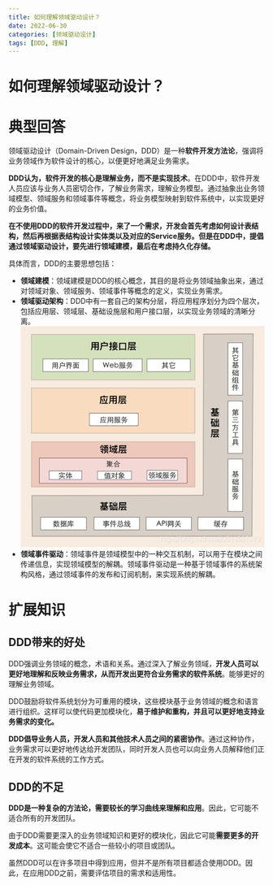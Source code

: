 ```yaml
---
title: 如何理解领域驱动设计？
date: 2022-06-30
categories: [领域驱动设计]
tags: [DDD, 理解]
---
```


# 如何理解领域驱动设计？

# 典型回答


领域驱动设计（Domain-Driven Design，DDD）是一种**软件开发方法论**，强调将业务领域作为软件设计的核心，以便更好地满足业务需求。



**DDD认为，软件开发的核心是理解业务，而不是实现技术**。在DDD中，软件开发人员应该与业务人员密切合作，了解业务需求，理解业务模型。通过抽象出业务领域模型、领域服务和领域事件等概念，将业务模型映射到软件系统中，以实现更好的业务价值。



**在不使用DDD的软件开发过程中，来了一个需求，开发会首先考虑如何设计表结构，然后再根据表结构设计实体类以及对应的Service服务。但是在DDD中，提倡通过领域驱动设计，要先进行领域建模，最后在考虑持久化存储。**



具体而言，DDD的主要思想包括：

+ **领域建模**：领域建模是DDD的核心概念，其目的是将业务领域抽象出来，通过对领域对象、领域服务、领域事件等概念的定义，实现业务需求。
+ **领域驱动架构**：DDD中有一套自己的架构分层，将应用程序划分为四个层次，包括应用层、领域层、基础设施层和用户接口层，以实现业务领域的清晰分离。![1676707452956-45ae3d38-b837-4ac6-88a9-81d77f99d163.png](./img/ufXWkUVzkFObu2Pd/1676707452956-45ae3d38-b837-4ac6-88a9-81d77f99d163-810891.png)
+ **领域事件驱动**：领域事件是领域模型中的一种交互机制，可以用于在模块之间传递信息，实现领域模型的解耦。领域事件驱动是一种基于领域事件的系统架构风格，通过领域事件的发布和订阅机制，来实现系统的解耦。



# 扩展知识


## DDD带来的好处


DDD强调业务领域的概念，术语和关系。通过深入了解业务领域，**开发人员可以更好地理解和反映业务需求，从而开发出更符合业务需求的软件系统**。能够更好的理解业务领域。



DDD鼓励将软件系统划分为可重用的模块，这些模块基于业务领域的概念和语言进行组织。这样可以使代码更加模块化，**易于维护和重构，并且可以更好地支持业务需求的变化。**



**DDD倡导业务人员，开发人员和其他技术人员之间的紧密协作**。通过这种协作，业务需求可以更好地传达给开发团队，同时开发人员也可以向业务人员解释他们正在开发的软件系统的工作方式。



## DDD的不足


**DDD是一种复杂的方法论，需要较长的学习曲线来理解和应用**。因此，它可能不适合所有的开发团队。



由于DDD需要更深入的业务领域知识和更好的模块化，因此它可能**需要更多的开发成本**。这可能会使它不适合一些较小的项目或团队。



虽然DDD可以在许多项目中得到应用，但并不是所有项目都适合使用DDD。因此，在应用DDD之前，需要评估项目的需求和适用性。

